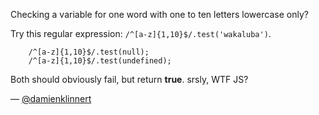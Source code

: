 Checking a variable for one word with one to ten letters lowercase only?

Try this regular expression: `/^[a-z]{1,10}$/.test('wakaluba')`.

```
    /^[a-z]{1,10}$/.test(null);
    /^[a-z]{1,10}$/.test(undefined);
```

Both should obviously fail, but return **true**. srsly, WTF JS?

— [@damienklinnert][1]

[1]:https://twitter.com/damienklinnert
